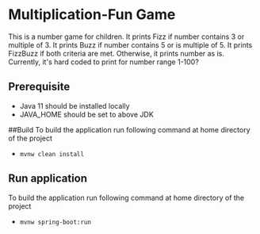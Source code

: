 # Multiplication-Fun Game
This is a number game for children. It prints Fizz if number contains 3 or multiple of 3. It prints Buzz if number contains 5 or is multiple of 5. It prints FizzBuzz if both criteria are met. Otherwise, it prints number as is. Currently, it's hard coded to print for number range 1-100?

## Prerequisite 
* Java 11 should be installed locally
* JAVA_HOME should be set to above JDK

##Build
To build the application run following command at home directory of the project
* `mvnw clean install`

## Run application
To build the application run following command at home directory of the project
* `mvnw spring-boot:run`
